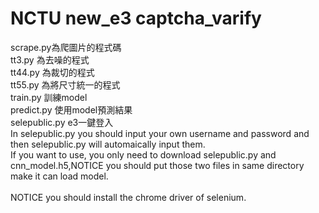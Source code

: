 # NCTU new_e3 captcha_varify

scrape.py為爬圖片的程式碼<br>
tt3.py 為去噪的程式<br>
tt44.py 為裁切的程式<br>
tt55.py 為將尺寸統一的程式<br>
train.py 訓練model<br>
predict.py 使用model預測結果<br>
selepublic.py e3一鍵登入<br>
In selepublic.py you should input your own username and password and then selepublic.py will automaically input them.<br>
If you want to use, you only need to download selepublic.py and cnn_model.h5,NOTICE you should put those two files in same directory make it can load model. <br>
<br>
NOTICE you should install the chrome driver of selenium.<br>
